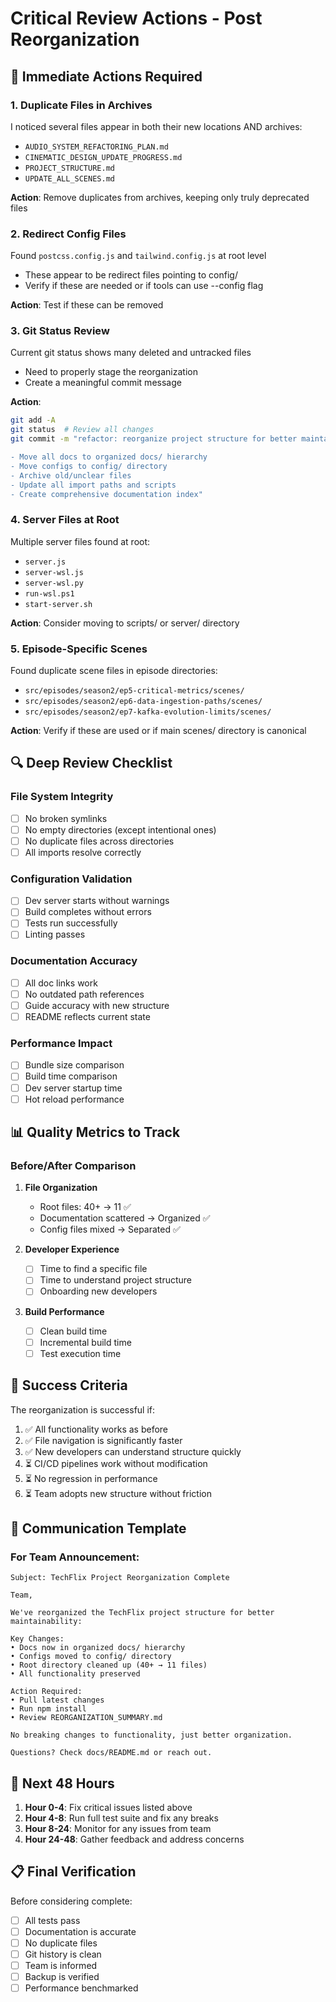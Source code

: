# Critical Review Actions - Post Reorganization

## 🚨 Immediate Actions Required

### 1. **Duplicate Files in Archives**
I noticed several files appear in both their new locations AND archives:
- `AUDIO_SYSTEM_REFACTORING_PLAN.md`
- `CINEMATIC_DESIGN_UPDATE_PROGRESS.md`
- `PROJECT_STRUCTURE.md`
- `UPDATE_ALL_SCENES.md`

**Action**: Remove duplicates from archives, keeping only truly deprecated files

### 2. **Redirect Config Files**
Found `postcss.config.js` and `tailwind.config.js` at root level
- These appear to be redirect files pointing to config/
- Verify if these are needed or if tools can use --config flag

**Action**: Test if these can be removed

### 3. **Git Status Review**
Current git status shows many deleted and untracked files
- Need to properly stage the reorganization
- Create a meaningful commit message

**Action**: 
```bash
git add -A
git status  # Review all changes
git commit -m "refactor: reorganize project structure for better maintainability

- Move all docs to organized docs/ hierarchy
- Move configs to config/ directory  
- Archive old/unclear files
- Update all import paths and scripts
- Create comprehensive documentation index"
```

### 4. **Server Files at Root**
Multiple server files found at root:
- `server.js`
- `server-wsl.js`
- `server-wsl.py`
- `run-wsl.ps1`
- `start-server.sh`

**Action**: Consider moving to scripts/ or server/ directory

### 5. **Episode-Specific Scenes**
Found duplicate scene files in episode directories:
- `src/episodes/season2/ep5-critical-metrics/scenes/`
- `src/episodes/season2/ep6-data-ingestion-paths/scenes/`
- `src/episodes/season2/ep7-kafka-evolution-limits/scenes/`

**Action**: Verify if these are used or if main scenes/ directory is canonical

## 🔍 Deep Review Checklist

### File System Integrity
- [ ] No broken symlinks
- [ ] No empty directories (except intentional ones)
- [ ] No duplicate files across directories
- [ ] All imports resolve correctly

### Configuration Validation
- [ ] Dev server starts without warnings
- [ ] Build completes without errors
- [ ] Tests run successfully
- [ ] Linting passes

### Documentation Accuracy
- [ ] All doc links work
- [ ] No outdated path references
- [ ] Guide accuracy with new structure
- [ ] README reflects current state

### Performance Impact
- [ ] Bundle size comparison
- [ ] Build time comparison
- [ ] Dev server startup time
- [ ] Hot reload performance

## 📊 Quality Metrics to Track

### Before/After Comparison
1. **File Organization**
   - Root files: 40+ → 11 ✅
   - Documentation scattered → Organized ✅
   - Config files mixed → Separated ✅

2. **Developer Experience**
   - [ ] Time to find a specific file
   - [ ] Time to understand project structure
   - [ ] Onboarding new developers

3. **Build Performance**
   - [ ] Clean build time
   - [ ] Incremental build time
   - [ ] Test execution time

## 🎯 Success Criteria

The reorganization is successful if:
1. ✅ All functionality works as before
2. ✅ File navigation is significantly faster
3. ✅ New developers can understand structure quickly
4. ⏳ CI/CD pipelines work without modification
5. ⏳ No regression in performance
6. ⏳ Team adopts new structure without friction

## 📝 Communication Template

### For Team Announcement:
```
Subject: TechFlix Project Reorganization Complete

Team,

We've reorganized the TechFlix project structure for better maintainability:

Key Changes:
• Docs now in organized docs/ hierarchy
• Configs moved to config/ directory
• Root directory cleaned up (40+ → 11 files)
• All functionality preserved

Action Required:
• Pull latest changes
• Run npm install
• Review REORGANIZATION_SUMMARY.md

No breaking changes to functionality, just better organization.

Questions? Check docs/README.md or reach out.
```

## 🚀 Next 48 Hours

1. **Hour 0-4**: Fix critical issues listed above
2. **Hour 4-8**: Run full test suite and fix any breaks
3. **Hour 8-24**: Monitor for any issues from team
4. **Hour 24-48**: Gather feedback and address concerns

## 📋 Final Verification

Before considering complete:
- [ ] All tests pass
- [ ] Documentation is accurate
- [ ] No duplicate files
- [ ] Git history is clean
- [ ] Team is informed
- [ ] Backup is verified
- [ ] Performance benchmarked